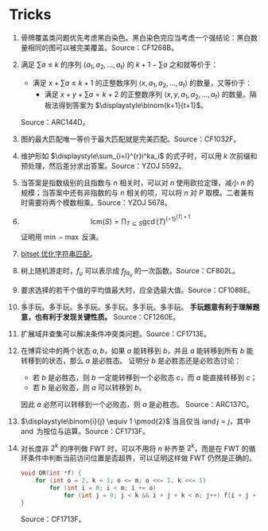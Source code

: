 # Tricks

1. 骨牌覆盖类问题优先考虑黑白染色。黑白染色完应当考虑一个强结论：黑白数量相同的图可以被完美覆盖。Source：CF1268B。
2. 满足 $\sum a \le k$ 的序列 $\langle a_1,a_2,\dots,a_t\rangle$ 的 $k + 1 - \sum a$ 之和就等价于：
   - 满足 $x + \sum a \le k + 1$ 的正整数序列 $\langle x,a_1,a_2,\dots,a_t\rangle$ 的数量，又等价于：
      - 满足 $x + y + \sum a = k + 2$ 的正整数序列 $\langle x,y,a_1,a_2,\dots,a_t\rangle$ 的数量。隔板法得到答案为 $\displaystyle\binom{k+1}{t+1}$。

   Source：ARC144D。
3. 图的最大匹配唯一等价于最大匹配就是完美匹配。Source：CF1032F。
4. 维护形如 $\displaystyle\sum_{i=l}^{r}i^ka_i$ 的式子时，可以用 $k$ 次前缀和预处理，然后差分求出答案。Source：YZOJ 5592。
5. 当答案是指数级别的且指数与 $n$ 相关时，可以对 $n$ 使用欧拉定理，减小 $n$ 的规模；当答案中还有非指数的与 $n$ 相关的项，可以将 $n$ 对 $P$ 取模。二者兼有时需要将两个模数相乘。Source：YZOJ 5678。
6. $$\text{lcm}(S)=\prod_{T\subseteq S} \gcd(T)^{(-1)^{|T|+1}}$$
   证明用 $\min-\max$ 反演。
7. [bitset 优化字符串匹配](https://www.cnblogs.com/alex-wei/p/bitset_yyds.html)。
8. 树上随机游走时，$f_u$ 可以表示成 $f_{fa_u}$ 的一次函数。Source：CF802L。
9.  要求选择的若干个值的平均值最大时，应全选最大值。Source：CF1088E。
10. 多手玩。多手玩。多手玩。多手玩。多手玩。多手玩。
    **手玩题意有利于理解题意，也有利于发现关键性质。**
    Source：CF1260E。
11. 扩展域并查集可以解决条件冲突类问题。Source：CF1713E。
12. 在博弈论中的两个状态 $a,b$，如果 $a$ 能转移到 $b$，并且 $a$ 能转移到所有 $b$ 能转移到的状态，那么 $a$ 是必胜态。
    证明分 $b$ 是必胜态还是必败态讨论：
    - 若 $b$ 是必胜态，则 $b$ 一定能转移到一个必败态 $c$，而 $a$ 能直接转移到 $c$；
    - 若 $b$ 是必败态，则 $a$ 可以转移到 $b$。

    因此 $a$ 必然可以转移到一个必败态，则 $a$ 是必胜态。
    Source：ARC137C。
13. $\displaystyle\binom{i}{j} \equiv 1 \pmod{2}$ 当且仅当 $i \operatorname{and} j = j$，其中 $\operatorname{and}$ 为按位与运算。Source：CF1713F。
14. 对长度非 $2^k$ 的序列做 FWT 时，可以不用将 $n$ 补齐至 $2^k$，而是在 FWT 的循环条件中判断当前访问位置是否超界，可以证明这样做 FWT 仍然是正确的。
    
    ```cpp
    void OR(int *f) {
        for (int o = 2, k = 1; o <= m; o <<= 1, k <<= 1)
            for (int i = 0; i < m; i += o)
                for (int j = 0; j < k && i + j + k < n; j++) f[i + j + k] ^= f[i + j];
    }
    ```
    Source：CF1713F。